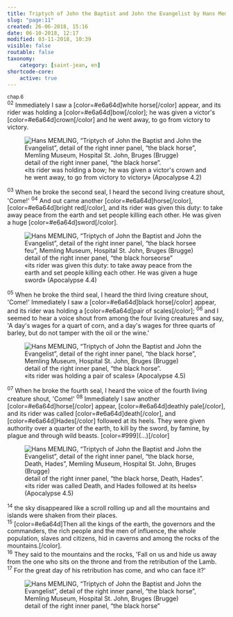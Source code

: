 ```yaml
---
title: Triptych of John the Baptist and John the Evangelist by Hans Memling
slug: "page:11"
created: 26-06-2018, 15:16
date: 06-10-2018, 12:17
modified: 03-11-2018, 10:39
visible: false
routable: false
taxonomy:
    category: [saint-jean, en]
shortcode-core:
    active: true
---
```

<sup>chap.6</sup>  
<sup>02</sup> 
Immediately I saw a [color=#e6a64d]white horse[/color] appear, and its rider was holding a [color=#e6a64d]bow[/color]; he was given a victor's [color=#e6a64d]crown[/color] and he went away, to go from victory to victory.

<figure><picture>
<source
sizes="(max-width: 767px) 98vw, (min-width: 959px) 50vw, 86vw"
srcset="
/user/sites/docs/pages/01.home/06.bruges/01.hopital-saint-jean/01.saint-jean/11.saint-jean_11/1er-cavalier-280.webp 280w,
/user/sites/docs/pages/01.home/06.bruges/01.hopital-saint-jean/01.saint-jean/11.saint-jean_11/1er-cavalier-380.webp 380w,
/user/sites/docs/pages/01.home/06.bruges/01.hopital-saint-jean/01.saint-jean/11.saint-jean_11/1er-cavalier-480.webp 480w,
/user/sites/docs/pages/01.home/06.bruges/01.hopital-saint-jean/01.saint-jean/11.saint-jean_11/1er-cavalier-640.webp 640w,
/user/sites/docs/pages/01.home/06.bruges/01.hopital-saint-jean/01.saint-jean/11.saint-jean_11/1er-cavalier-840.webp 840w,
/user/sites/docs/pages/01.home/06.bruges/01.hopital-saint-jean/01.saint-jean/11.saint-jean_11/1er-cavalier-1280.webp 1280w,
/user/sites/docs/pages/01.home/06.bruges/01.hopital-saint-jean/01.saint-jean/11.saint-jean_11/1er-cavalier-1600.webp 1600w,
/user/sites/docs/pages/01.home/06.bruges/01.hopital-saint-jean/01.saint-jean/11.saint-jean_11/1er-cavalier-1920.webp 1920w"
type="image/webp" />
<img
src="/user/sites/docs/pages/01.home/06.bruges/01.hopital-saint-jean/01.saint-jean/11.saint-jean_11/1er-cavalier-640.jpg" title="Hans MEMLING, “Triptych of John the Baptist and John the Evangelist”, detail of the right inner panel, “the black horse”, Memling Museum, Hospital St. John, Bruges (Brugge)" alt="Hans MEMLING, “Triptych of John the Baptist and John the Evangelist”, detail of the right inner panel, “the black horse”, Memling Museum, Hospital St. John, Bruges (Brugge)" class="class-80-img"
sizes="(max-width: 767px) 98vw, (min-width: 959px) 50vw, 86vw"
srcset="
/user/sites/docs/pages/01.home/06.bruges/01.hopital-saint-jean/01.saint-jean/11.saint-jean_11/1er-cavalier-280.jpg 280w,
/user/sites/docs/pages/01.home/06.bruges/01.hopital-saint-jean/01.saint-jean/11.saint-jean_11/1er-cavalier-380.jpg 380w,
/user/sites/docs/pages/01.home/06.bruges/01.hopital-saint-jean/01.saint-jean/11.saint-jean_11/1er-cavalier-480.jpg 480w,
/user/sites/docs/pages/01.home/06.bruges/01.hopital-saint-jean/01.saint-jean/11.saint-jean_11/1er-cavalier-640.jpg 640w,
/user/sites/docs/pages/01.home/06.bruges/01.hopital-saint-jean/01.saint-jean/11.saint-jean_11/1er-cavalier-840.jpg 840w,
/user/sites/docs/pages/01.home/06.bruges/01.hopital-saint-jean/01.saint-jean/11.saint-jean_11/1er-cavalier-1280.jpg 1280w,
/user/sites/docs/pages/01.home/06.bruges/01.hopital-saint-jean/01.saint-jean/11.saint-jean_11/1er-cavalier-1600.jpg 1600w,
/user/sites/docs/pages/01.home/06.bruges/01.hopital-saint-jean/01.saint-jean/11.saint-jean_11/1er-cavalier-1920.jpg 1920w">
</picture><figcaption>detail of the right inner panel, “the black horse”.<br>
«its rider was holding a bow; he was given a victor's crown and he went away, to go from victory to victory» (Apocalypse 4.2)</figcaption></figure>

<sup>03</sup> 
When he broke the second seal, I heard the second living creature shout, 'Come!' 
<sup>04</sup> 
And out came another [color=#e6a64d]horse[/color], [color=#e6a64d]bright red[/color], and its rider was given this duty: to take away peace from the earth and set people killing each other. He was given a huge [color=#e6a64d]sword[/color].

<figure><picture>
<source
sizes="(max-width: 767px) 98vw, (min-width: 959px) 50vw, 86vw"
srcset="
/user/sites/docs/pages/01.home/06.bruges/01.hopital-saint-jean/01.saint-jean/11.saint-jean_11/2eme-cavalier-280.webp 280w,
/user/sites/docs/pages/01.home/06.bruges/01.hopital-saint-jean/01.saint-jean/11.saint-jean_11/2eme-cavalier-380.webp 380w,
/user/sites/docs/pages/01.home/06.bruges/01.hopital-saint-jean/01.saint-jean/11.saint-jean_11/2eme-cavalier-480.webp 480w,
/user/sites/docs/pages/01.home/06.bruges/01.hopital-saint-jean/01.saint-jean/11.saint-jean_11/2eme-cavalier-640.webp 640w,
/user/sites/docs/pages/01.home/06.bruges/01.hopital-saint-jean/01.saint-jean/11.saint-jean_11/2eme-cavalier-840.webp 840w,
/user/sites/docs/pages/01.home/06.bruges/01.hopital-saint-jean/01.saint-jean/11.saint-jean_11/2eme-cavalier-1280.webp 1280w,
/user/sites/docs/pages/01.home/06.bruges/01.hopital-saint-jean/01.saint-jean/11.saint-jean_11/2eme-cavalier-1600.webp 1600w,
/user/sites/docs/pages/01.home/06.bruges/01.hopital-saint-jean/01.saint-jean/11.saint-jean_11/2eme-cavalier-1920.webp 1920w"
type="image/webp" />
<img
src="/user/sites/docs/pages/01.home/06.bruges/01.hopital-saint-jean/01.saint-jean/11.saint-jean_11/2eme-cavalier-640.jpg" title="Hans MEMLING, “Triptych of John the Baptist and John the Evangelist”, detail of the right inner panel, “the black horsee feu”, Memling Museum, Hospital St. John, Bruges (Brugge)" alt="Hans MEMLING, “Triptych of John the Baptist and John the Evangelist”, detail of the right inner panel, “the black horsee feu”, Memling Museum, Hospital St. John, Bruges (Brugge)" class="class-80-img"
sizes="(max-width: 767px) 98vw, (min-width: 959px) 50vw, 86vw"
srcset="
/user/sites/docs/pages/01.home/06.bruges/01.hopital-saint-jean/01.saint-jean/11.saint-jean_11/2eme-cavalier-280.jpg 280w,
/user/sites/docs/pages/01.home/06.bruges/01.hopital-saint-jean/01.saint-jean/11.saint-jean_11/2eme-cavalier-380.jpg 380w,
/user/sites/docs/pages/01.home/06.bruges/01.hopital-saint-jean/01.saint-jean/11.saint-jean_11/2eme-cavalier-480.jpg 480w,
/user/sites/docs/pages/01.home/06.bruges/01.hopital-saint-jean/01.saint-jean/11.saint-jean_11/2eme-cavalier-640.jpg 640w,
/user/sites/docs/pages/01.home/06.bruges/01.hopital-saint-jean/01.saint-jean/11.saint-jean_11/2eme-cavalier-840.jpg 840w,
/user/sites/docs/pages/01.home/06.bruges/01.hopital-saint-jean/01.saint-jean/11.saint-jean_11/2eme-cavalier-1280.jpg 1280w,
/user/sites/docs/pages/01.home/06.bruges/01.hopital-saint-jean/01.saint-jean/11.saint-jean_11/2eme-cavalier-1600.jpg 1600w,
/user/sites/docs/pages/01.home/06.bruges/01.hopital-saint-jean/01.saint-jean/11.saint-jean_11/2eme-cavalier-1920.jpg 1920w">
</picture><figcaption>detail of the right inner panel, “the black horseorse”<br>
«its rider was given this duty: to take away peace from the earth and set people killing each other. He was given a huge sword» (Apocalypse 4.4)</figcaption></figure>

<sup>05</sup> 
When he broke the third seal, I heard the third living creature shout, 'Come!' 
Immediately I saw a [color=#e6a64d]black horse[/color] appear, and its rider was holding a [color=#e6a64d]pair of scales[/color]; 
<sup>06</sup> 
and I seemed to hear a voice shout from among the four living creatures and say, 'A day's wages for a quart of corn, and a day's wages for three quarts of barley, but do not tamper with the oil or the wine.'

<figure><picture>
<source
sizes="(max-width: 767px) 98vw, (min-width: 959px) 50vw, 86vw"
srcset="
/user/sites/docs/pages/01.home/06.bruges/01.hopital-saint-jean/01.saint-jean/11.saint-jean_11/3eme-cavalier-280.webp 280w,
/user/sites/docs/pages/01.home/06.bruges/01.hopital-saint-jean/01.saint-jean/11.saint-jean_11/3eme-cavalier-380.webp 380w,
/user/sites/docs/pages/01.home/06.bruges/01.hopital-saint-jean/01.saint-jean/11.saint-jean_11/3eme-cavalier-480.webp 480w,
/user/sites/docs/pages/01.home/06.bruges/01.hopital-saint-jean/01.saint-jean/11.saint-jean_11/3eme-cavalier-640.webp 640w,
/user/sites/docs/pages/01.home/06.bruges/01.hopital-saint-jean/01.saint-jean/11.saint-jean_11/3eme-cavalier-840.webp 840w,
/user/sites/docs/pages/01.home/06.bruges/01.hopital-saint-jean/01.saint-jean/11.saint-jean_11/3eme-cavalier-1280.webp 1280w,
/user/sites/docs/pages/01.home/06.bruges/01.hopital-saint-jean/01.saint-jean/11.saint-jean_11/3eme-cavalier-1600.webp 1600w,
/user/sites/docs/pages/01.home/06.bruges/01.hopital-saint-jean/01.saint-jean/11.saint-jean_11/3eme-cavalier-1920.webp 1920w"
type="image/webp" />
<img
src="/user/sites/docs/pages/01.home/06.bruges/01.hopital-saint-jean/01.saint-jean/11.saint-jean_11/3eme-cavalier-640.jpg" title="Hans MEMLING, “Triptych of John the Baptist and John the Evangelist”, detail of the right inner panel, “the black horse”, Memling Museum, Hospital St. John, Bruges (Brugge)" alt="Hans MEMLING, “Triptych of John the Baptist and John the Evangelist”, detail of the right inner panel, “the black horse”, Memling Museum, Hospital St. John, Bruges (Brugge)" class="class-80-img"
sizes="(max-width: 767px) 98vw, (min-width: 959px) 50vw, 86vw"
srcset="
/user/sites/docs/pages/01.home/06.bruges/01.hopital-saint-jean/01.saint-jean/11.saint-jean_11/3eme-cavalier-280.jpg 280w,
/user/sites/docs/pages/01.home/06.bruges/01.hopital-saint-jean/01.saint-jean/11.saint-jean_11/3eme-cavalier-380.jpg 380w,
/user/sites/docs/pages/01.home/06.bruges/01.hopital-saint-jean/01.saint-jean/11.saint-jean_11/3eme-cavalier-480.jpg 480w,
/user/sites/docs/pages/01.home/06.bruges/01.hopital-saint-jean/01.saint-jean/11.saint-jean_11/3eme-cavalier-640.jpg 640w,
/user/sites/docs/pages/01.home/06.bruges/01.hopital-saint-jean/01.saint-jean/11.saint-jean_11/3eme-cavalier-840.jpg 840w,
/user/sites/docs/pages/01.home/06.bruges/01.hopital-saint-jean/01.saint-jean/11.saint-jean_11/3eme-cavalier-1280.jpg 1280w,
/user/sites/docs/pages/01.home/06.bruges/01.hopital-saint-jean/01.saint-jean/11.saint-jean_11/3eme-cavalier-1600.jpg 1600w,
/user/sites/docs/pages/01.home/06.bruges/01.hopital-saint-jean/01.saint-jean/11.saint-jean_11/3eme-cavalier-1920.jpg 1920w">
</picture><figcaption>detail of the right inner panel, “the black horse”.<br>«its rider was holding a pair of scales» (Apocalypse 4.5)</figcaption></figure>

<sup>07</sup> 
When he broke the fourth seal, I heard the voice of the fourth living creature shout, 'Come!' 
<sup>08</sup> 
Immediately I saw another [color=#e6a64d]horse[/color] appear, [color=#e6a64d]deathly pale[/color], and its rider was called [color=#e6a64d]death[/color], and [color=#e6a64d]Hades[/color] followed at its heels. 
They were given authority over a quarter of the earth, to kill by the sword, by famine, by plague and through wild beasts. [color=#999]\(…)[/color]

<figure><picture>
<source
sizes="(max-width: 767px) 98vw, (min-width: 959px) 50vw, 86vw"
srcset="
/user/sites/docs/pages/01.home/06.bruges/01.hopital-saint-jean/01.saint-jean/11.saint-jean_11/4eme-cavalier-280.webp 280w,
/user/sites/docs/pages/01.home/06.bruges/01.hopital-saint-jean/01.saint-jean/11.saint-jean_11/4eme-cavalier-380.webp 380w,
/user/sites/docs/pages/01.home/06.bruges/01.hopital-saint-jean/01.saint-jean/11.saint-jean_11/4eme-cavalier-480.webp 480w,
/user/sites/docs/pages/01.home/06.bruges/01.hopital-saint-jean/01.saint-jean/11.saint-jean_11/4eme-cavalier-640.webp 640w,
/user/sites/docs/pages/01.home/06.bruges/01.hopital-saint-jean/01.saint-jean/11.saint-jean_11/4eme-cavalier-840.webp 840w,
/user/sites/docs/pages/01.home/06.bruges/01.hopital-saint-jean/01.saint-jean/11.saint-jean_11/4eme-cavalier-1280.webp 1280w,
/user/sites/docs/pages/01.home/06.bruges/01.hopital-saint-jean/01.saint-jean/11.saint-jean_11/4eme-cavalier-1600.webp 1600w,
/user/sites/docs/pages/01.home/06.bruges/01.hopital-saint-jean/01.saint-jean/11.saint-jean_11/4eme-cavalier-1920.webp 1920w"
type="image/webp" />
<img
src="/user/sites/docs/pages/01.home/06.bruges/01.hopital-saint-jean/01.saint-jean/11.saint-jean_11/4eme-cavalier-640.jpg" title="Hans MEMLING, “Triptych of John the Baptist and John the Evangelist”, detail of the right inner panel, “the black horse, Death, Hades”, Memling Museum, Hospital St. John, Bruges (Brugge)" alt="Hans MEMLING, “Triptych of John the Baptist and John the Evangelist”, detail of the right inner panel, “the black horse, Death, Hades”, Memling Museum, Hospital St. John, Bruges (Brugge)" class="class-80-img"
sizes="(max-width: 767px) 98vw, (min-width: 959px) 50vw, 86vw"
srcset="
/user/sites/docs/pages/01.home/06.bruges/01.hopital-saint-jean/01.saint-jean/11.saint-jean_11/4eme-cavalier-280.jpg 280w,
/user/sites/docs/pages/01.home/06.bruges/01.hopital-saint-jean/01.saint-jean/11.saint-jean_11/4eme-cavalier-380.jpg 380w,
/user/sites/docs/pages/01.home/06.bruges/01.hopital-saint-jean/01.saint-jean/11.saint-jean_11/4eme-cavalier-480.jpg 480w,
/user/sites/docs/pages/01.home/06.bruges/01.hopital-saint-jean/01.saint-jean/11.saint-jean_11/4eme-cavalier-640.jpg 640w,
/user/sites/docs/pages/01.home/06.bruges/01.hopital-saint-jean/01.saint-jean/11.saint-jean_11/4eme-cavalier-840.jpg 840w,
/user/sites/docs/pages/01.home/06.bruges/01.hopital-saint-jean/01.saint-jean/11.saint-jean_11/4eme-cavalier-1280.jpg 1280w,
/user/sites/docs/pages/01.home/06.bruges/01.hopital-saint-jean/01.saint-jean/11.saint-jean_11/4eme-cavalier-1600.jpg 1600w,
/user/sites/docs/pages/01.home/06.bruges/01.hopital-saint-jean/01.saint-jean/11.saint-jean_11/4eme-cavalier-1920.jpg 1920w">
</picture><figcaption>detail of the right inner panel, “the black horse, Death, Hades”.<br>«its rider was called Death, and Hades followed at its heels» (Apocalypse 4.5)</figcaption></figure>

<sup>14</sup> 
the sky disappeared like a scroll rolling up and all the mountains and islands were shaken from their places.  
<sup>15</sup> 
[color=#e6a64d]Then all the kings of the earth, the governors and the commanders, the rich people and the men of influence, the whole population, slaves and citizens, hid in caverns and among the rocks of the mountains.[/color].  
<sup>16</sup> 
They said to the mountains and the rocks, 'Fall on us and hide us away from the one who sits on the throne and from the retribution of the Lamb.  
<sup>17</sup> 
For the great day of his retribution has come, and who can face it?'

<figure><picture>
<source
sizes="(max-width: 767px) 98vw, (min-width: 959px) 50vw, 86vw"
srcset="
/user/sites/docs/pages/01.home/06.bruges/01.hopital-saint-jean/01.saint-jean/11.saint-jean_11/cavaliers-280.webp 280w,
/user/sites/docs/pages/01.home/06.bruges/01.hopital-saint-jean/01.saint-jean/11.saint-jean_11/cavaliers-380.webp 380w,
/user/sites/docs/pages/01.home/06.bruges/01.hopital-saint-jean/01.saint-jean/11.saint-jean_11/cavaliers-480.webp 480w,
/user/sites/docs/pages/01.home/06.bruges/01.hopital-saint-jean/01.saint-jean/11.saint-jean_11/cavaliers-640.webp 640w,
/user/sites/docs/pages/01.home/06.bruges/01.hopital-saint-jean/01.saint-jean/11.saint-jean_11/cavaliers-840.webp 840w,
/user/sites/docs/pages/01.home/06.bruges/01.hopital-saint-jean/01.saint-jean/11.saint-jean_11/cavaliers-1280.webp 1280w,
/user/sites/docs/pages/01.home/06.bruges/01.hopital-saint-jean/01.saint-jean/11.saint-jean_11/cavaliers-1600.webp 1600w,
/user/sites/docs/pages/01.home/06.bruges/01.hopital-saint-jean/01.saint-jean/11.saint-jean_11/cavaliers-1920.webp 1920w"
type="image/webp" />
<img
src="/user/sites/docs/pages/01.home/06.bruges/01.hopital-saint-jean/01.saint-jean/11.saint-jean_11/cavaliers-640.jpg" title="Hans MEMLING, “Triptych of John the Baptist and John the Evangelist”, detail of the right inner panel, “the black horse”, Memling Museum, Hospital St. John, Bruges (Brugge)" alt="Hans MEMLING, “Triptych of John the Baptist and John the Evangelist”, detail of the right inner panel, “the black horse”, Memling Museum, Hospital St. John, Bruges (Brugge)" class="class-80-img"
sizes="(max-width: 767px) 98vw, (min-width: 959px) 50vw, 86vw"
srcset="
/user/sites/docs/pages/01.home/06.bruges/01.hopital-saint-jean/01.saint-jean/11.saint-jean_11/cavaliers-280.jpg 280w,
/user/sites/docs/pages/01.home/06.bruges/01.hopital-saint-jean/01.saint-jean/11.saint-jean_11/cavaliers-380.jpg 380w,
/user/sites/docs/pages/01.home/06.bruges/01.hopital-saint-jean/01.saint-jean/11.saint-jean_11/cavaliers-480.jpg 480w,
/user/sites/docs/pages/01.home/06.bruges/01.hopital-saint-jean/01.saint-jean/11.saint-jean_11/cavaliers-640.jpg 640w,
/user/sites/docs/pages/01.home/06.bruges/01.hopital-saint-jean/01.saint-jean/11.saint-jean_11/cavaliers-840.jpg 840w,
/user/sites/docs/pages/01.home/06.bruges/01.hopital-saint-jean/01.saint-jean/11.saint-jean_11/cavaliers-1280.jpg 1280w,
/user/sites/docs/pages/01.home/06.bruges/01.hopital-saint-jean/01.saint-jean/11.saint-jean_11/cavaliers-1600.jpg 1600w,
/user/sites/docs/pages/01.home/06.bruges/01.hopital-saint-jean/01.saint-jean/11.saint-jean_11/cavaliers-1920.jpg 1920w">
</picture><figcaption>detail of the right inner panel, “the black horse”</figcaption></figure>